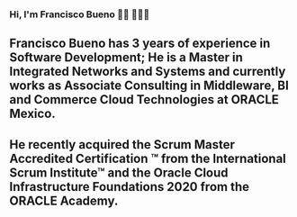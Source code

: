 ### Hi, I'm Francisco Bueno 👋🏽 👨🏽‍💻

## Francisco Bueno has 3 years of experience in Software Development; He is a Master in Integrated Networks and Systems and currently works as Associate Consulting in Middleware, BI and Commerce Cloud Technologies at ORACLE Mexico.

## He recently acquired the Scrum Master Accredited Certification ™ from the International Scrum Institute™ and the Oracle Cloud Infrastructure Foundations 2020 from the ORACLE Academy.

<!--
**fjbueno/fjbueno** is a ✨ _special_ ✨ repository because its `README.md` (this file) appears on your GitHub profile.

Here are some ideas to get you started:

- 🔭 I’m currently working on ...
- 🌱 I’m currently learning ...
- 👯 I’m looking to collaborate on ...
- 🤔 I’m looking for help with ...
- 💬 Ask me about ...
- 📫 How to reach me: ...
- 😄 Pronouns: ...
- ⚡ Fun fact: ...
-->
